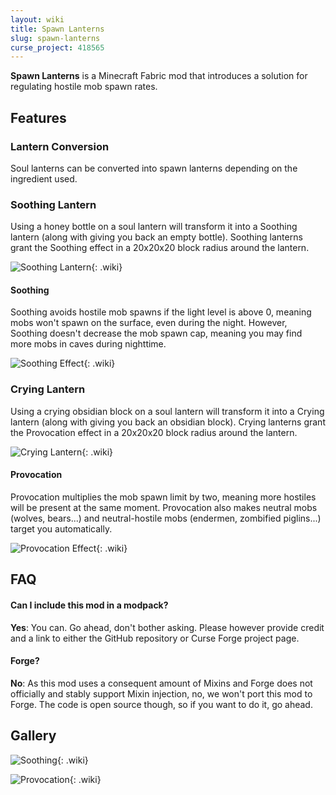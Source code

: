 ```yaml
---
layout: wiki
title: Spawn Lanterns
slug: spawn-lanterns
curse_project: 418565
---
```


**Spawn Lanterns** is a Minecraft Fabric mod that introduces a solution for regulating hostile mob spawn rates.

## Features

### Lantern Conversion

Soul lanterns can be converted into spawn lanterns depending on the ingredient used.

### Soothing Lantern

Using a honey bottle on a soul lantern will transform it into a Soothing lantern (along with giving you back an empty bottle).
Soothing lanterns grant the Soothing effect in a 20x20x20 block radius around the lantern. 

![Soothing Lantern](spawn-lanterns/SoothingLantern.png){: .wiki}

#### Soothing

Soothing avoids hostile mob spawns if the light level is above 0, meaning mobs won't spawn on the surface, even during the night.
However, Soothing doesn't decrease the mob spawn cap, meaning you may find more mobs in caves during nighttime.

![Soothing Effect](spawn-lanterns/Soothing.png){: .wiki}

### Crying Lantern

Using a crying obsidian block on a soul lantern will transform it into a Crying lantern (along with giving you back an obsidian block).
Crying lanterns grant the Provocation effect in a 20x20x20 block radius around the lantern. 

![Crying Lantern](spawn-lanterns/CryingLantern.png){: .wiki}

#### Provocation

Provocation multiplies the mob spawn limit by two, meaning more hostiles will be present at the same moment.
Provocation also makes neutral mobs (wolves, bears...) and neutral-hostile mobs (endermen, zombified piglins...) target you automatically.

![Provocation Effect](spawn-lanterns/Provocation.png){: .wiki}

## FAQ

#### Can I include this mod in a modpack?

**Yes**: You can. Go  ahead, don't bother asking. Please however provide credit and a link to  either the GitHub repository or Curse Forge project page.

#### Forge?

**No**: As this mod uses a consequent amount of Mixins and Forge does not officially and stably  support Mixin injection, no, we won't port this mod to Forge. The code is open source though, so if you want to do it, go ahead.

## Gallery

![Soothing](spawn-lanterns/SoothingScreenshot.png){: .wiki}

![Provocation](spawn-lanterns/ProvocationScreenshot.png){: .wiki}

